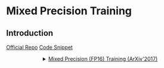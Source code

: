 # Mixed Precision Training

## Introduction

<!-- [OTHERS] -->

<a href="https://github.com/baidu-research/DeepBench">Official Repo</a>
<a href="https://github.com/open-mmlab/mmcv/blob/master/mmcv/runner/hooks/optimizer.py#L134">Code Snippet</a>

<details>
<summary align="middle"><a href="https://arxiv.org/abs/1710.03740">Mixed Precision (FP16) Training (ArXiv'2017)</a></summary>

```latex
@article{micikevicius2017mixed,
  title={Mixed precision training},
  author={Micikevicius, Paulius and Narang, Sharan and Alben, Jonah and Diamos, Gregory and Elsen, Erich and Garcia, David and Ginsburg, Boris and Houston, Michael and Kuchaiev, Oleksii and Venkatesh, Ganesh and others},
  journal={arXiv preprint arXiv:1710.03740},
  year={2017}
}
```

## Results and models

### Cityscapes

| Method     | Backbone | Crop Size | Lr schd | Mem (GB) | Inf time (fps) |  mIoU | mIoU(ms+flip) | config                                                                                                                                | download                                                                                                                                                                                                                                                                                                                                                                                 |
| ---------- | -------- | --------- | ------: | -------- | -------------- | ----: | ------------: | ------------------------------------------------------------------------------------------------------------------------------------- | ---------------------------------------------------------------------------------------------------------------------------------------------------------------------------------------------------------------------------------------------------------------------------------------------------------------------------------------------------------------------------------------- |
| FCN        | R-101-D8 | 512x1024  |   80000 | 5.37     | 8.64           | 76.80 |             - | [config](https://github.com/open-mmlab/mmsegmentation/blob/master/configs/fp16/fcn_r101-d8_512x1024_80k_fp16_cityscapes.py)           | [model](https://download.openmmlab.com/mmsegmentation/v0.5/fp16/fcn_r101-d8_512x1024_80k_fp16_cityscapes/fcn_r101-d8_512x1024_80k_fp16_cityscapes_20200717_230921-50245227.pth) &#124; [log](https://download.openmmlab.com/mmsegmentation/v0.5/fp16/fcn_r101-d8_512x1024_80k_fp16_cityscapes/fcn_r101-d8_512x1024_80k_fp16_cityscapes_20200717_230921.log.json)                                         |
| PSPNet     | R-101-D8 | 512x1024  |   80000 | 5.34     | 8.77           | 79.46 |             - | [config](https://github.com/open-mmlab/mmsegmentation/blob/master/configs/fp16/pspnet_r101-d8_512x1024_80k_fp16_cityscapes.py)        | [model](https://download.openmmlab.com/mmsegmentation/v0.5/fp16/pspnet_r101-d8_512x1024_80k_fp16_cityscapes/pspnet_r101-d8_512x1024_80k_fp16_cityscapes_20200717_230919-ade37931.pth) &#124; [log](https://download.openmmlab.com/mmsegmentation/v0.5/fp16/pspnet_r101-d8_512x1024_80k_fp16_cityscapes/pspnet_r101-d8_512x1024_80k_fp16_cityscapes_20200717_230919.log.json)                             |
| DeepLabV3  | R-101-D8 | 512x1024  |   80000 | 5.75     | 3.86           | 80.48 |             - | [config](https://github.com/open-mmlab/mmsegmentation/blob/master/configs/fp16/deeplabv3_r101-d8_512x1024_80k_fp16_cityscapes.py)     | [model](https://download.openmmlab.com/mmsegmentation/v0.5/fp16/deeplabv3_r101-d8_512x1024_80k_fp16_cityscapes/deeplabv3_r101-d8_512x1024_80k_fp16_cityscapes_20200717_230920-bc86dc84.pth) &#124; [log](https://download.openmmlab.com/mmsegmentation/v0.5/fp16/deeplabv3_r101-d8_512x1024_80k_fp16_cityscapes/deeplabv3_r101-d8_512x1024_80k_fp16_cityscapes_20200717_230920.log.json)                 |
| DeepLabV3+ | R-101-D8 | 512x1024  |   80000 | 6.35     | 7.87           | 80.46 |             - | [config](https://github.com/open-mmlab/mmsegmentation/blob/master/configs/fp16/deeplabv3plus_r101-d8_512x1024_80k_fp16_cityscapes.py) | [model](https://download.openmmlab.com/mmsegmentation/v0.5/fp16/deeplabv3plus_r101-d8_512x1024_80k_fp16_cityscapes/deeplabv3plus_r101-d8_512x1024_80k_fp16_cityscapes_20200717_230920-cc58bc8d.pth) &#124; [log](https://download.openmmlab.com/mmsegmentation/v0.5/fp16/deeplabv3plus_r101-d8_512x1024_80k_fp16_cityscapes/deeplabv3plus_r101-d8_512x1024_80k_fp16_cityscapes_20200717_230920.log.json) |
